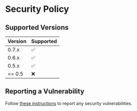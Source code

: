 # Security Policy

## Supported Versions

| Version | Supported          |
| ------- | ------------------ |
| 0.7.x   | :white_check_mark: |
| 0.6.x   | :white_check_mark: |
| 0.5.x   | :white_check_mark: |
| <= 0.5  | :x:                |

## Reporting a Vulnerability

Follow [these instructions](https://tidelift.com/security) to report any security vulnerabilities.
